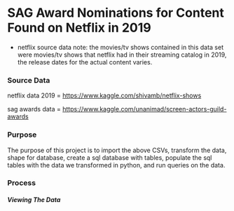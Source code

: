 # SAG Award Nominations for Content Found on Netflix in 2019
- netflix source data note: the movies/tv shows contained in this data set were movies/tv shows that netflix had in their streaming catalog in 2019, the release dates for the actual content varies.

### Source Data

netflix data 2019 = https://www.kaggle.com/shivamb/netflix-shows

sag awards data = https://www.kaggle.com/unanimad/screen-actors-guild-awards

### Purpose

The purpose of this project is to import the above CSVs, transform the data, shape for database, create a sql database with tables, populate the sql tables with
the data we transformed in python, and run queries on the data.

### Process

##### Viewing The Data

